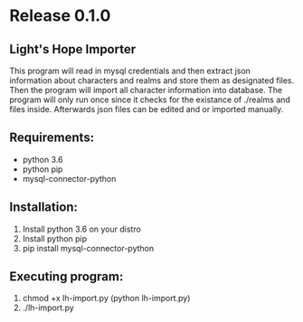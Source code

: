 <h1>Release 0.1.0</h1>

<h2>Light's Hope Importer</h2>

This program will read in mysql credentials and then extract json information about characters and realms and store them as designated files. Then the program will import all character information into database. The program will only run once since it checks for the existance of ./realms and files inside. Afterwards json files can be edited and or imported manually.

<h2>Requirements:</h2>

- python 3.6
- python pip
- mysql-connector-python

<h2>Installation:</h2>

1. Install python 3.6 on your distro</h3>
2. Install python pip</h3>
3. pip install mysql-connector-python</h3>

<h2>Executing program:</h2>

1. chmod +x lh-import.py (python lh-import.py)
2. ./lh-import.py

